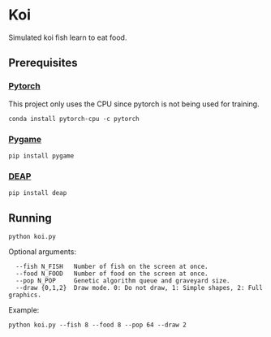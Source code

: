 # Koi

Simulated koi fish learn to eat food.

## Prerequisites

### [Pytorch](https://pytorch.org/)

This project only uses the CPU since pytorch is not being used for training.

```
conda install pytorch-cpu -c pytorch
```

### [Pygame](https://www.pygame.org/)

```
pip install pygame
```

### [DEAP](https://deap.readthedocs.io/)

```
pip install deap
```

## Running

```
python koi.py
```

Optional arguments:

```
  --fish N_FISH   Number of fish on the screen at once.
  --food N_FOOD   Number of food on the screen at once.
  --pop N_POP     Genetic algorithm queue and graveyard size.
  --draw {0,1,2}  Draw mode. 0: Do not draw, 1: Simple shapes, 2: Full graphics.
```

Example:

```
python koi.py --fish 8 --food 8 --pop 64 --draw 2
```
